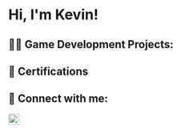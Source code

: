 <h1>Hi, I'm Kevin!</h1>

<h2>👨‍💻 Game Development Projects:</h2>

<!-- - [Active Directory Home Lab](https://github.com/joshmadakor1/Algorithms-Practice) -->


<h2> 📜 Certifications</h2>

<h2> 🤳 Connect with me:</h2>

[<img align="left" alt="JoshMadakor | LinkedIn" width="22px" src="https://upload.wikimedia.org/wikipedia/commons/thumb/f/f8/LinkedIn_icon_circle.svg/1200px-LinkedIn_icon_circle.svg.png" />][linkedin]

[linkedin]: https://www.linkedin.com/in/kevin-lefebvre0617/

<!--
**joshmadakor1/joshmadakor1** is a ✨ _special_ ✨ repository because its `README.md` (this file) appears on your GitHub profile.

Here are some ideas to get you started:

- 🔭 I’m currently working on ...
- 🌱 I’m currently learning ...
- 👯 I’m looking to collaborate on ...
- 🤔 I’m looking for help with ...
- 💬 Ask me about ...
- 📫 How to reach me: ...
- 😄 Pronouns: ...
- ⚡ Fun fact: ...
-->
